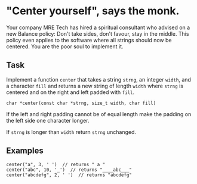 # "Center yourself", says the monk.

Your company MRE Tech has hired a spiritual consultant who advised on a new Balance policy: Don't take sides, don't favour, stay in the middle. 
This policy even applies to the software where all strings should now be centered. 
You are the poor soul to implement it.

## Task

Implement a function `center` that takes a string `strng`, an integer `width`, and a character `fill` and returns a new string of length `width` where `strng` is centered and on the right and left padded with `fill`.

```
char *center(const char *strng, size_t width, char fill)
```

If the left and right padding cannot be of equal length make the padding on the left side one character longer.

If `strng` is longer than `width` return `strng` unchanged.

## Examples

```
center("a", 3, ' ')  // returns " a "
center("abc", 10, '_')  // returns "____abc___"
center("abcdefg", 2, ' ')  // returns "abcdefg"
```


